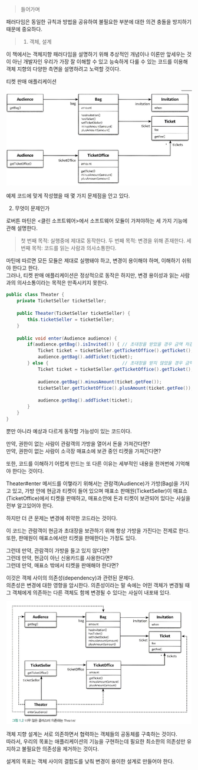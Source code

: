 > 들어가며

패러다임은 동일한 규칙과 방법을 공유하여 불필요한 부분에 대한 의견 충돌을 방지하기 때문에 중요하다.

> 01. 객체, 설계

이 책에서는 객체지향 패러다임을 설명하기 위해 추상적인 개념이나 이론만 앞세우는 것이 아닌 개발자인 우리가 가장 잘 이해할 수 있고 능숙하게 다룰 수 있는 코드를 이용해 객체 지향의 다양한 측면을 설명하려고 노력할 것이다.

티켓 판매 애플리케이션

![img.png](img/img.png)

예제 코드에 맞게 작성했을 때 몇 가지 문제점을 안고 있다.

02. 무엇이 문제인가

로버튼 마틴은 <클린 소프트웨어>에서 소프트웨어 모듈이 가져야하는 세 가지 기능에 관해 설명한다.

> 첫 번째 목적: 실행중에 제대로 동작한다.
> 두 번째 목적: 변경을 위해 존재한다.
> 세 번째 목적: 코드를 읽는 사람과 의사소통한다.

마틴에 따르면 모든 모듈은 제대로 실행돼야 하고, 변경이 용이해야 하며, 이해하기 쉬워야 한다고 한다.<br/>
그러나, 티켓 판매 애플리케이션은 정상적으로 동작은 하지만, 변경 용이성과 읽는 사람과의 의사소통이라는 목적은 만족시키지 못한다.

```java
public class Theater {
    private TicketSeller ticketSeller;

    public Theater(TicketSeller ticketSeller) {
        this.ticketSeller = ticketSeller;
    }
    
    public void enter(Audience audience) {
        if(audience.getBag().isInvited()) { // 초대장을 받았을 경우 금액 차감 없이 티켓 획득
            Ticket ticket = ticketSeller.getTicketOffice().getTicket();
            audience.getBag().addTicket(ticket);
        } else {                            // 초대장을 받지 않았을 경우 금액 차감 후 티켓 획득
            Ticket ticket = ticketSeller.getTicketOffice().getTicket();
            
            audience.getBag().minusAmount(ticket.getFee());
            ticketSeller.getTicketOffice().plusAmount(ticket.getFee());
            
            audience.getBag().addTicket(ticket);
        }
    }
}
```

뿐만 아니라 예상과 다르게 동작할 가능성이 있는 코드이다.

만약, 권한이 없는 사람이 관람객의 가방을 열어서 돈을 가져간다면?<br/>
만약, 권한이 없는 사람이 소극장 매표소에 보관 중인 티켓을 가져간다면?<br/>

또한, 코드를 이해하기 어렵게 만드는 또 다른 이유는 세부적인 내용을 한꺼번에 기억해야 한다는 것이다.

Theater#enter 메서드를 이햏라기 위해서는 관람객(Audience)가 가방(Bag)을 가지고 있고, 가방 안에 현금과 티켓이 들어 있으며 매표소 판매원(TicketSeller)이 매표소(TicketOffice)에서 티켓을 판매하고, 매표소안에 돈과 티켓이 보관되어 있다는 사실을 전부 알고있어야 한다.

하지만 더 큰 문제는 변경에 취약한 코드라는 것이다.

이 코드는 관람객이 현금과 초대장을 보관하기 위해 항상 가방을 가진다는 전제로 한다.<br/>
또한, 판매원이 매표소에서만 티켓을 판매한다는 가정도 있다.

그런데 만약, 관람객이 가방을 들고 있지 않다면?<br/>
그런데 만약, 현금이 아닌 신용카드를 사용한다면?<br/>
그런데 만약, 매표소 밖에서 티켓을 판매해야 한다면?

이것은 객체 사이의 의존성(dependency)과 관련된 문제다.<br/>
의존성은 변경에 대한 영향을 암시한다. 의존성이라는 말 속에는 어떤 객체가 변경될 때 그 객체에게 의존하는 다른 객체도 함께 변경될 수 있다는 사실이 내포돼 있다.

![img_1.png](img/img_1.png)



객체 지향 설계는 서로 의존하면서 협력하는 객체들의 공동체를 구축하는 것이다.<br/>
따라서, 우리의 목표는 애플리케이션의 기능을 구현하는데 필요한 최소한의 의존성만 유지하고 불필요한 의존성을 제거하는 것이다.

설계의 목표는 객체 사이의 결합도를 낮춰 변경이 용이한 설계로 만들어야 한다.
